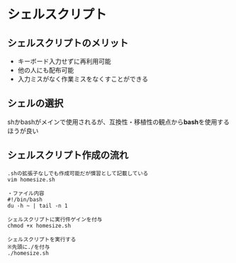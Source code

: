 # シェルスクリプト

## シェルスクリプトのメリット
- キーボード入力せずに再利用可能
- 他の人にも配布可能
- 入力ミスがなく作業ミスをなくすことができる

## シェルの選択
shかbashがメインで使用されるが、互換性・移植性の観点から**bash**を使用するほうが良い

## シェルスクリプト作成の流れ

    .shの拡張子なしでも作成可能だが慣習として記載している
    vim homesize.sh
    
    ・ファイル内容
    #!/bin/bash
    du -h ~ | tail -n 1
    
    シェルスクリプトに実行件ゲインを付与
    chmod +x homesize.sh
    
    シェルスクリプトを実行する
    ※先頭に./を付与
    ./homesize.sh

